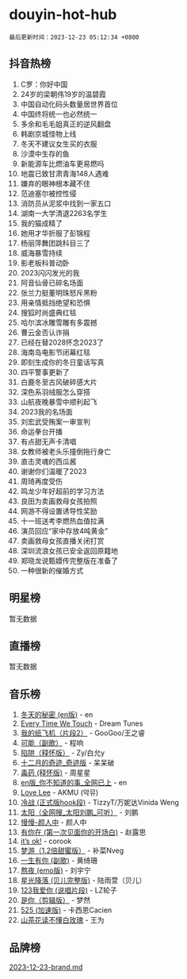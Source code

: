 # douyin-hot-hub

`最后更新时间：2023-12-23 05:12:34 +0800`

## 抖音热榜

1. C罗：你好中国
1. 24岁的梁朝伟19岁的温碧霞
1. 中国自动化码头数量居世界首位
1. 中国终将统一也必然统一
1. 多余和毛毛姐真正的逆风翻盘
1. 韩剧京城怪物上线
1. 冬天不建议女生买的衣服
1. 沙漠中生存的鱼
1. 新能源车比燃油车更易燃吗
1. 地震已致甘肃青海148人遇难
1. 嫌弃的眼神根本藏不住
1. 范迪塞尔被控性侵
1. 消防员从泥浆中找到一家五口
1. 湖南一大学清退2263名学生
1. 我的猫成精了
1. 她用才华折服了彭锦程
1. 杨丽萍舞团跳科目三了
1. 威海暴雪持续
1. 影老板科普动卧
1. 2023闪闪发光的我
1. 阿音仙骨已碎名场面
1. 张兰力挺董明珠怒斥黑粉
1. 用亲情抵挡绝望和恐惧
1. 搜狐时尚盛典红毯
1. 哈尔滨冰雕雪雕有多震撼
1. 曹云金否认诈捐
1. 已经在替2028怀念2023了
1. 海南岛电影节闭幕红毯
1. 即刻生成你的冬日童话写真
1. 四平警事更新了
1. 白鹿冬至古风破碎感大片
1. 深色系羽绒服怎么穿搭
1. 山航夜晚暴雪中顺利起飞
1. 2023我的名场面
1. 刘宏武受贿案一审宣判
1. 命运拳台开播
1. 有点甜无声卡清唱
1. 女教师被老头乐撞倒拖行身亡
1. 直击灵魂的西瓜酱
1. 谢谢你们温暖了2023
1. 周琦再度受伤
1. 鸣龙少年好超前的学习方法
1. 良田为卖画救母女孩拍照
1. 网游不得设置诱导性奖励
1. 十一班送考李燃热血值拉满
1. 演员回应“家中存放4吨黄金”
1. 卖画救母女孩直播关闭打赏
1. 深圳流浪女孩已安全返回原籍地
1. 郑晓龙说甄嬛传完整版在准备了
1. 一种很新的催婚方式

## 明星榜

暂无数据

## 直播榜

暂无数据

## 音乐榜

1. [冬天的秘密 (en版)](https://sf3-cdn-tos.douyinstatic.com/obj/tos-cn-ve-2774/okIuMHDdzyf3FjGK4Lphe1vfHcQaPIHAg0Z4CR) - en
1. [Every Time We Touch](https://sf3-cdn-tos.douyinstatic.com/obj/tos-cn-ve-2774/ogN6lUKQeBBfEVhIOMikG1CcJjugxk1tztZyhP) - Dream Tunes
1. [我的纸飞机（片段2）](https://sf6-cdn-tos.douyinstatic.com/obj/tos-cn-ve-2774/oM2ZrKcg2CD5AeRB2gkeXOFB1IxAGJdZPazYHf) - GooGoo/王之睿
1. [可能（副歌）](https://sf3-cdn-tos.douyinstatic.com/obj/tos-cn-ve-2774/cde1731888894259b333569393c2fb51) - 程响
1. [陷阱（释怀版）](https://sf3-cdn-tos.douyinstatic.com/obj/tos-cn-ve-2774/oE8C21LeZrzKLDFfQYgMzx4GAIHageG5IzayY7) - Zy/白允y
1. [十二月的奇迹_奇迹版](https://sf6-cdn-tos.douyinstatic.com/obj/tos-cn-ve-2774/oMslvA9FBzGMGHnyUuoiiUjtIAXfMz6tzwByW8) - 呆呆破
1. [毒药 (释怀版)](https://sf3-cdn-tos.douyinstatic.com/obj/tos-cn-ve-2774/oYILMEAzspdZBIzy4frJNB8ZHPHWAhiwowd4Ad) - 周星星
1. [en版_你不知道的事_全网已上](https://sf3-cdn-tos.douyinstatic.com/obj/tos-cn-ve-2774/o4QbYLDezHUtFyDKdF9XfmPhIewaqEQAggj6Cb) - en
1. [Love Lee](https://sf6-cdn-tos.douyinstatic.com/obj/tos-cn-ve-2774/o05GbkJGbCBTdDnMtB0fwOYgkeZp23vrWQDQBS) - AKMU (악뮤)
1. [冷战 (正式版hook段)](https://sf3-cdn-tos.douyinstatic.com/obj/tos-cn-ve-2774/oMuEoiBasWApEMVDgNiI8VAByNmwo5J0pyf8Yx) - TizzyT/万妮达Vinida Weng
1. [太阳（全网搜_太阳刘鹏_可听）](https://sf3-cdn-tos.douyinstatic.com/obj/tos-cn-ve-2774/ogWbyIQnlBFImVbeDocRdCIYtBHlbJXgfZMvgz) - 刘鹏
1. [慢慢-颜人中](https://sf3-cdn-tos.douyinstatic.com/obj/tos-cn-ve-2774/ocjHNfBXdBxQNC8ZGAeoLMFTUgtBg8bkExunDC) - 颜人中
1. [有你在 (第一次见面你的开场白)](https://sf3-cdn-tos.douyinstatic.com/obj/tos-cn-ve-2774/oAthrQ3ClJBfI57uBoFEgNDYtNCZ0TSYQQfxQ0) - 赵露思
1. [it’s ok!](https://sf6-cdn-tos.douyinstatic.com/obj/tos-cn-ve-2774/0fc4d0ee28444bd0ab76e8b7c0003f52) - corook
1. [梦游（1.2倍甜蜜版）](https://sf3-cdn-tos.douyinstatic.com/obj/tos-cn-ve-2774/o4gyAUm8hwufoEABmwVIiQtHsFuGzAEEWtNMzo) - 补菜Nveg
1. [一生有你 (副歌)](https://sf6-cdn-tos.douyinstatic.com/obj/tos-cn-ve-2774/o8xzM8HLaQzgMiJ96FKAWCenIuzkFpfClDdmeW) - 黄绮珊
1. [熬夜 (emo版)](https://sf3-cdn-tos.douyinstatic.com/obj/tos-cn-ve-2774/ocQZvZErLThAfNQOtBZ178gQDfCDFBL9iB5lvY) - 刘宇宁
1. [星光降落 (贝儿完整版)](https://sf6-cdn-tos.douyinstatic.com/obj/tos-cn-ve-2774/okwB9hAwyAtsFFkFBzAX1hOOfQuIoMNs0W2Mwr) - 陆雨萱（贝儿）
1. [123我爱你 (说唱片段)](https://sf3-cdn-tos.douyinstatic.com/obj/tos-cn-ve-2774/oYCWFpY0hL9kda0dQKIGDYeKYfQmAse0DgpDjz) - LZ轮子
1. [是你（剪辑版）](https://sf6-cdn-tos.douyinstatic.com/obj/tos-cn-ve-2774/46019dae783c4c969944217fe1cfafc4) - 梦然
1. [525 (加速版)](https://sf6-cdn-tos.douyinstatic.com/obj/tos-cn-ve-2774/oIfKCtqfDyP8Vc9FpAPgWMyezT6LnDT1abRwGg) - 卡西恩Cacien
1. [山茶花读不懂白玫瑰](https://sf3-cdn-tos.douyinstatic.com/obj/tos-cn-ve-2774/osfn8B7DktrRHEPJgPCfDbw7QDQEkwC16BxZg9) - 王为

## 品牌榜

[2023-12-23-brand.md](2023-12-23-brand.md)
